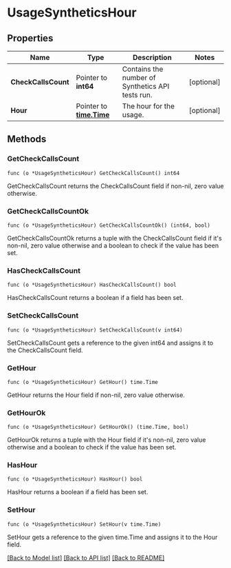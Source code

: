 # UsageSyntheticsHour

## Properties

Name | Type | Description | Notes
------------ | ------------- | ------------- | -------------
**CheckCallsCount** | Pointer to **int64** | Contains the number of Synthetics API tests run. | [optional] 
**Hour** | Pointer to [**time.Time**](time.Time.md) | The hour for the usage. | [optional] 

## Methods

### GetCheckCallsCount

`func (o *UsageSyntheticsHour) GetCheckCallsCount() int64`

GetCheckCallsCount returns the CheckCallsCount field if non-nil, zero value otherwise.

### GetCheckCallsCountOk

`func (o *UsageSyntheticsHour) GetCheckCallsCountOk() (int64, bool)`

GetCheckCallsCountOk returns a tuple with the CheckCallsCount field if it's non-nil, zero value otherwise
and a boolean to check if the value has been set.

### HasCheckCallsCount

`func (o *UsageSyntheticsHour) HasCheckCallsCount() bool`

HasCheckCallsCount returns a boolean if a field has been set.

### SetCheckCallsCount

`func (o *UsageSyntheticsHour) SetCheckCallsCount(v int64)`

SetCheckCallsCount gets a reference to the given int64 and assigns it to the CheckCallsCount field.

### GetHour

`func (o *UsageSyntheticsHour) GetHour() time.Time`

GetHour returns the Hour field if non-nil, zero value otherwise.

### GetHourOk

`func (o *UsageSyntheticsHour) GetHourOk() (time.Time, bool)`

GetHourOk returns a tuple with the Hour field if it's non-nil, zero value otherwise
and a boolean to check if the value has been set.

### HasHour

`func (o *UsageSyntheticsHour) HasHour() bool`

HasHour returns a boolean if a field has been set.

### SetHour

`func (o *UsageSyntheticsHour) SetHour(v time.Time)`

SetHour gets a reference to the given time.Time and assigns it to the Hour field.


[[Back to Model list]](../README.md#documentation-for-models) [[Back to API list]](../README.md#documentation-for-api-endpoints) [[Back to README]](../README.md)


